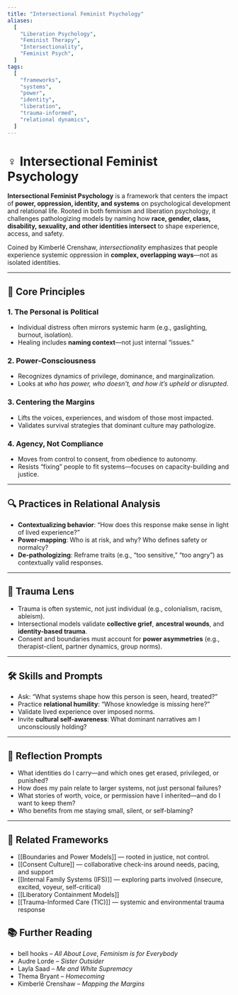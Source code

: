 ```yaml
---
title: "Intersectional Feminist Psychology"
aliases:
  [
    "Liberation Psychology",
    "Feminist Therapy",
    "Intersectionality",
    "Feminist Psych",
  ]
tags:
  [
    "frameworks",
    "systems",
    "power",
    "identity",
    "liberation",
    "trauma-informed",
    "relational dynamics",
  ]
---
```


<!-- @format -->

# ♀️ Intersectional Feminist Psychology

**Intersectional Feminist Psychology** is a framework that centers the impact of **power, oppression, identity, and systems** on psychological development and relational life. Rooted in both feminism and liberation psychology, it challenges pathologizing models by naming how **race, gender, class, disability, sexuality, and other identities intersect** to shape experience, access, and safety.

Coined by Kimberlé Crenshaw, _intersectionality_ emphasizes that people experience systemic oppression in **complex, overlapping ways**—not as isolated identities.

---

## 🧠 Core Principles

### 1. **The Personal is Political**

- Individual distress often mirrors systemic harm (e.g., gaslighting, burnout, isolation).
- Healing includes **naming context**—not just internal “issues.”

### 2. **Power-Consciousness**

- Recognizes dynamics of privilege, dominance, and marginalization.
- Looks at _who has power, who doesn't, and how it’s upheld or disrupted_.

### 3. **Centering the Margins**

- Lifts the voices, experiences, and wisdom of those most impacted.
- Validates survival strategies that dominant culture may pathologize.

### 4. **Agency, Not Compliance**

- Moves from control to consent, from obedience to autonomy.
- Resists “fixing” people to fit systems—focuses on capacity-building and justice.

---

## 🔍 Practices in Relational Analysis

- **Contextualizing behavior**: “How does this response make sense in light of lived experience?”
- **Power-mapping**: Who is at risk, and why? Who defines safety or normalcy?
- **De-pathologizing**: Reframe traits (e.g., “too sensitive,” “too angry”) as contextually valid responses.

---

## 🧠 Trauma Lens

- Trauma is often systemic, not just individual (e.g., colonialism, racism, ableism).
- Intersectional models validate **collective grief**, **ancestral wounds**, and **identity-based trauma**.
- Consent and boundaries must account for **power asymmetries** (e.g., therapist-client, partner dynamics, group norms).

---

## 🛠 Skills and Prompts

- Ask: “What systems shape how this person is seen, heard, treated?”
- Practice **relational humility**: “Whose knowledge is missing here?”
- Validate lived experience over imposed norms.
- Invite **cultural self-awareness**: What dominant narratives am I unconsciously holding?

---

## 💬 Reflection Prompts

- What identities do I carry—and which ones get erased, privileged, or punished?
- How does my pain relate to larger systems, not just personal failures?
- What stories of worth, voice, or permission have I inherited—and do I want to keep them?
- Who benefits from me staying small, silent, or self-blaming?

---

## 🔗 Related Frameworks

- [[Boundaries and Power Models]] — rooted in justice, not control.
- [[Consent Culture]] — collaborative check-ins around needs, pacing, and support
- [[Internal Family Systems (IFS)]] — exploring parts involved (insecure, excited, voyeur, self-critical)
- [[Liberatory Containment Models]]
- [[Trauma-Informed Care (TIC)]] — systemic and environmental trauma response

## 📚 Further Reading

- bell hooks – _All About Love_, _Feminism is for Everybody_
- Audre Lorde – _Sister Outsider_
- Layla Saad – _Me and White Supremacy_
- Thema Bryant – _Homecoming_
- Kimberlé Crenshaw – _Mapping the Margins_
